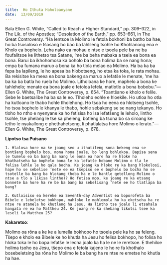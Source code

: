 ```yaml
---
title:  Ho Ithuta Haholoanyane
date:  13/09/2019
---
```


Bala Ellen G. White, “Called to Reach a Higher Standard,” pp. 309–322, in The Lik. of the Apostles; “Desolation of the Earth,” pp. 653–661, in The Great Controversy. “Ha lentsoe la Molimo le fetola bokhoni ba batho ba hae, ho ba tsosoloso e tšosang ho bao ba lahlileng tsohle ho Khohlanong ena e Kholo ea bophelo. Leha nako ea mohau e ntse e tsoela pele ba ne ba foufalitsoe ke lithetso tsa Satane, ’me ba beha mabaka a tsela ea bona ea bona. Barui ba ikhohomosa ka boholo ba bona holima ba se nang hona; empa ba fumana maruo a bona ka ho tlola melao ea Molimo. Ha ba ka ba fepa ba lapileng, le ho apesa ba hlobotseng, ho etsa ka toka, le rata mohau. Ba rekisitse ka meea ea bona bakeng sa maruo a lefatše le menate, ’me ha ba ka ba batla ho ruela ho Molimo. Litholoana ke hore, maphelo a bona ke tahlehelo; menate ea bona joale e fetoloa lefela, matlotlo a bona bobobu.”—Ellen G. White, The Great Controversy, p. 654. “Toantšano e kholo e felile. Sebe le baetsalibe ha ba sa le eo. Tlholeho eohle e hloekile. Ho utloa ho otla ha kutloano le thabo hohle tlholehong. Ho tsoa ho eena ea hlotseng tsohle, ho tsoa bophelo le khanya le thabo, hohle sebakeng se se nang tekanyo. Ho tloho ho ntho e nyenyane ka ho fetisisa ho isa lefatšeng le leholo, lintho tsohle, tse phelang le tse sa pheleng, botleng ba tsona bo sa siroang ke letho le nyakallong e phethahetseng, li phatlalatsa hore Molimo o lerato.”—Ellen G. White, The Great Controversy, p. 678.

**Lipotso tsa Puisano**

`1.	Hlalosa hore na ke joang seo u ithutileng sona bekeng ena se bontšang bophelo boo, mona hona joale, bo leng bohlokoa. Bapisa sena le tumelo eo ba bang ba nang le eona ea hore ha re hloke ho khathatseha ka bophelo bona le ka lefatše hobane Molimo o tla le felisa lohle le ho qala bocha. Ke joang ka hloko re ka bang hlokolosi, hape ho se sebelise ’nete ee ea tšepiso ee e bophelo bo bocha ho se tsotelle ba bang ba hlokang (hoba ha e le hantle qetellong Molimo o ntse a tlo a likisa lintho)? Ho fetisa moo, ke joang re ka etsang bonnete ba hore ha re be ba bang ba sebelisang ’nete ee ho tlatlapa ba bang?`

`2.	Kutloisiso ea kereke ea Seventh-day Adventist ea boporofeta ba Bibele e lebeletse bokhopo, mahloko le mahlomola ho ka eketseha ha re ntse re atamela ho khutleng ha Jesu. Ha lintho tse joalo li etsahala hangata re ea ho Mattheu 24. Ke joang re ka shebang likotsi tsee ka leseli la Mattheu 25?`

**Kakaretso**:

Molimo oa rōna a ke ke a lumella bokhopo ho tsoela pele ka ho sa feleng. Tšepo e kholo ea Bibele ke ho khutla ha Jesu ho felisa bokhopo, ho folisa ho hloka toka le ho bopa lefatše le lecha joalo ka ha le ne le reretsoe. E thehiloe holima tsoho ea Jesu, tšepo ena e fetola kajeno le ho re fa khothalo bosebeletsing ba rōna ho Molimo le ba bang ha re ntse re emetse ho khutla ha hae.